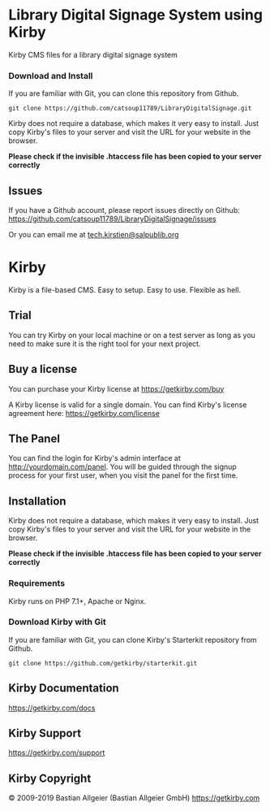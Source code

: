 # Library Digital Signage System using Kirby
Kirby CMS files for a library digital signage system

### Download and Install

If you are familiar with Git, you can clone this repository from Github.

    git clone https://github.com/catsoup11789/LibraryDigitalSignage.git
    
Kirby does not require a database, which makes it very easy to
install. Just copy Kirby's files to your server and visit the
URL for your website in the browser.

**Please check if the invisible .htaccess file has been
copied to your server correctly**
    
## Issues

If you have a Github account, please report issues directly on Github: <https://github.com/catsoup11789/LibraryDigitalSignage/issues>

Or you can email me at tech.kirstien@salpublib.org

# Kirby

Kirby is a file-based CMS.
Easy to setup. Easy to use. Flexible as hell.

## Trial

You can try Kirby on your local machine or on a test
server as long as you need to make sure it is the right
tool for your next project.

## Buy a license

You can purchase your Kirby license at
<https://getkirby.com/buy>

A Kirby license is valid for a single domain. You can find
Kirby's license agreement here: <https://getkirby.com/license>

## The Panel

You can find the login for Kirby's admin interface at
http://yourdomain.com/panel. You will be guided through the signup
process for your first user, when you visit the panel
for the first time.

## Installation

Kirby does not require a database, which makes it very easy to
install. Just copy Kirby's files to your server and visit the
URL for your website in the browser.

**Please check if the invisible .htaccess file has been
copied to your server correctly**

### Requirements

Kirby runs on PHP 7.1+, Apache or Nginx.

### Download Kirby with Git

If you are familiar with Git, you can clone Kirby's
Starterkit repository from Github.

    git clone https://github.com/getkirby/starterkit.git

## Kirby Documentation

<https://getkirby.com/docs>

## Kirby Support

<https://getkirby.com/support>

## Kirby Copyright

© 2009-2019 Bastian Allgeier (Bastian Allgeier GmbH)
<https://getkirby.com>
